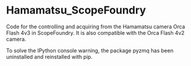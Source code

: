 # Hamamatsu_ScopeFoundry
Code for the controlling and acquiring from the Hamamatsu camera Orca Flash 4v3 in ScopeFoundry. It is also compatible with the Orca Flash 4v2 camera.

To solve the IPython console warning, the package pyzmq has been uninstalled and reinstalled with pip.
